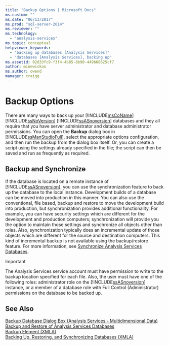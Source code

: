 ```yaml
---
title: "Backup Options | Microsoft Docs"
ms.custom: ""
ms.date: "06/13/2017"
ms.prod: "sql-server-2014"
ms.reviewer: ""
ms.technology: 
  - "analysis-services"
ms.topic: conceptual
helpviewer_keywords: 
  - "backing up databases [Analysis Services]"
  - "databases [Analysis Services], backing up"
ms.assetid: 02d33fc9-f3f4-4b85-8b90-449b68625cf7
author: minewiskan
ms.author: owend
manager: craigg
---
```

# Backup Options
  There are many ways to back up your [!INCLUDE[msCoName](../../includes/msconame-md.md)] [!INCLUDE[ssNoVersion](../../includes/ssnoversion-md.md)] [!INCLUDE[ssASnoversion](../../includes/ssasnoversion-md.md)] databases and they all require that you have server administrator and database administrator permissions. You can open the **Backup** dialog box in [!INCLUDE[ssManStudioFull](../../includes/ssmanstudiofull-md.md)], select the appropriate options configuration, and then run the backup from the dialog box itself. Or, you can create a script using the settings already specified in the file; the script can then be saved and run as frequently as required.  
  
## Backup and Synchronize  
 If the database is located on a remote instance of [!INCLUDE[ssASnoversion](../../includes/ssasnoversion-md.md)], you can use the synchronization feature to back up the database to the local instance. Development builds of a database can be moved into production in this manner. You can also use the conventional, file based, backup and restore to move the development build into production, but synchronization provides additional functionality. For example, you can have security settings which are different for the development and production computers; synchronization will provide you the option to maintain those settings and synchronize all objects other than roles. Also, synchronization typically does an incremental update of those objects which are different for the source and destination computers. This kind of incremental backup is not available using the backup/restore feature. For more information, see [Synchronize Analysis Services Databases](synchronize-analysis-services-databases.md).  
  
> [!IMPORTANT]  
>  The Analysis Services service account must have permission to write to the backup location specified for each file. Also, the user must have one of the following roles: administrator role on the [!INCLUDE[ssASnoversion](../../includes/ssasnoversion-md.md)] instance, or a member of a database role with Full Control (Administrator) permissions on the database to be backed up.  
  
## See Also  
 [Backup Database Dialog Box &#40;Analysis Services - Multidimensional Data&#41;](../backup-database-dialog-box-analysis-services-multidimensional-data.md)   
 [Backup and Restore of Analysis Services Databases](backup-and-restore-of-analysis-services-databases.md)   
 [Backup Element &#40;XMLA&#41;](../xmla/xml-elements-commands/backup-element-xmla.md)   
 [Backing Up, Restoring, and Synchronizing Databases &#40;XMLA&#41;](../multidimensional-models-scripting-language-assl-xmla/backing-up-restoring-and-synchronizing-databases-xmla.md)  
  
  
